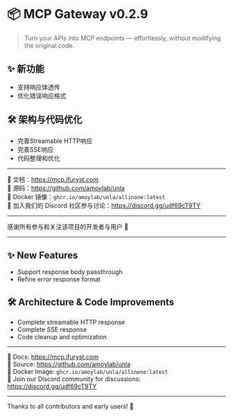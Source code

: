 # 📦 MCP Gateway v0.2.9

> Turn your APIs into MCP endpoints — effortlessly, without modifying the original code.

## ✨ 新功能

- 支持响应体透传
- 优化错误响应格式

## 🛠 架构与代码优化

- 完善Streamable HTTP响应
- 完善SSE响应
- 代码整理和优化

---

📘 文档：https://mcp.ifuryst.com  
🐙 源码：https://github.com/amoylab/unla  
🐳 Docker 镜像：`ghcr.io/amoylab/unla/allinone:latest`  
💬 加入我们的 Discord 社区参与讨论：https://discord.gg/udf69cT9TY

---

感谢所有参与和关注该项目的开发者与用户 💖

---

## ✨ New Features

- Support response body passthrough
- Refine error response format

## 🛠 Architecture & Code Improvements

- Complete streamable HTTP response
- Complete SSE response
- Code cleanup and optimization

---

📘 Docs: https://mcp.ifuryst.com  
🐙 Source: https://github.com/amoylab/unla  
🐳 Docker Image: `ghcr.io/amoylab/unla/allinone:latest`  
💬 Join our Discord community for discussions: https://discord.gg/udf69cT9TY

---

Thanks to all contributors and early users! 💖 